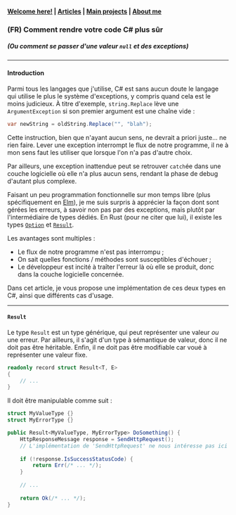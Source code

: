 #### [Welcome here!](https://vpenando.github.io) | [Articles](https://vpenando.github.io/articles.html) | [Main projects](https://vpenando.github.io/projects.html) | [About me](https://vpenando.github.io/about.html)

### (FR) Comment rendre votre code C# plus sûr
##### (Ou comment se passer d'une valeur `null` et des exceptions)

---

#### Introduction

Parmi tous les langages que j'utilise, C# est sans aucun doute le langage qui utilise le plus le système d'exceptions, y compris quand cela est le moins judicieux.
À titre d'exemple, `string.Replace` lève une `ArgumentException` si son premier argument est une chaîne vide :
```cs
var newString = oldString.Replace("", "blah");
```
Cette instruction, bien que n'ayant aucun sens, ne devrait a priori juste... ne rien faire.
Lever une exception interrompt le flux de notre programme, il ne à mon sens faut les utiliser que lorsque l'on n'a pas d'autre choix.

Par ailleurs, une exception inattendue peut se retrouver `catch`ée dans une couche logicielle où elle n'a plus aucun sens, rendant la phase de debug d'autant plus complexe.

Faisant un peu programmation fonctionnelle sur mon temps libre (plus spécifiquement en [Elm](https://elm-lang.org/)), je me suis surpris à apprécier la façon dont sont gérées les erreurs, à savoir non pas par des exceptions, mais plutôt par l'intermédiaire de types dédiés. En Rust (pour ne citer que lui), il existe les types [`Option`](https://doc.rust-lang.org/std/option/enum.Option.html) et [`Result`](https://doc.rust-lang.org/std/result/enum.Result.html).

Les avantages sont multiples :
- Le flux de notre programme n'est pas interrompu ;
- On sait quelles fonctions / méthodes sont susceptibles d'échouer ;
- Le développeur est incité à traîter l'erreur là où elle se produit, donc dans la couche logicielle concernée.

Dans cet article, je vous propose une implémentation de ces deux types en C#, ainsi que différents cas d'usage.

--- 

#### `Result`

Le type `Result` est un type générique, qui peut représenter une valeur *ou* une erreur.
Par ailleurs, il s'agit d'un type à sémantique de valeur, donc il ne doit pas être héritable.
Enfin, il ne doit pas être modifiable car voué à représenter une valeur fixe.

```cs
readonly record struct Result<T, E>
{
    // ...
}
```

Il doit être manipulable comme suit :

```cs
struct MyValueType {}
struct MyErrorType {}

public Result<MyValueType, MyErrorType> DoSomething() {
    HttpResponseMessage response = SendHttpRequest();
    // L'implémentation de 'SendHttpRequest' ne nous intéresse pas ici
    
    if (!response.IsSuccessStatusCode) {
        return Err(/* ... */);
    }
    
    // ...
    
    return Ok(/* ... */);
}
```

